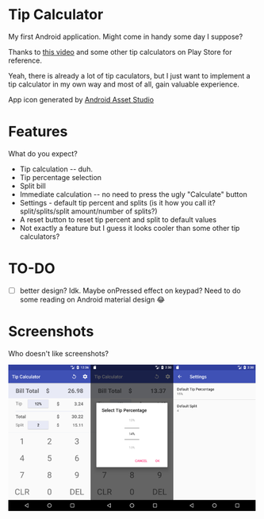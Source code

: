 # Tip Calculator
My first Android application. Might come in handy some day I suppose?

Thanks to [this video](https://www.youtube.com/watch?v=kkYIMZw9gzQ) and some other tip calculators on Play Store for reference.

Yeah, there is already a lot of tip caculators, but I just want to implement a tip calculator in my own way and most of all, gain valuable experience.

App icon generated by [Android Asset Studio](https://romannurik.github.io/AndroidAssetStudio/)

# Features
What do you expect?
- Tip calculation -- duh.
- Tip percentage selection
- Split bill
- Immediate calculation -- no need to press the ugly "Calculate" button
- Settings - default tip percent and splits (is it how you call it? split/splits/split amount/number of splits?)
- A reset button to reset tip percent and split to default values
- Not exactly a feature but I guess it looks cooler than some other tip calculators?

# TO-DO
- [ ] better design? Idk. Maybe onPressed effect on keypad? Need to do some reading on Android material design :joy:

# Screenshots
Who doesn't like screenshots?


<img src="Screenshot/1.png" width="33%" /><img src="Screenshot/2.png" width="33%" /><img src="Screenshot/3.png" width="33%" />
